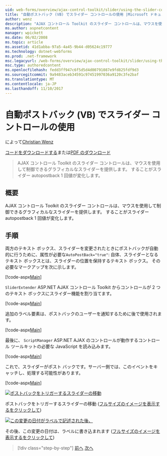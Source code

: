 ```yaml
---
uid: web-forms/overview/ajax-control-toolkit/slider/using-the-slider-control-with-auto-postback-vb
title: "自動ポストバック (VB) でスライダー コントロールの使用 |Microsoft ドキュメント"
author: wenz
description: "AJAX コントロール Toolkit のスライダー コントロールは、マウスを使用して制御できるグラフィカルなスライダーを提供します。 スライダーを自動転記を作成しています."
ms.author: aspnetcontent
manager: wpickett
ms.date: 06/02/2008
ms.topic: article
ms.assetid: 41d1abba-97a5-4a45-9b44-d05624c19777
ms.technology: dotnet-webforms
ms.prod: .net-framework
msc.legacyurl: /web-forms/overview/ajax-control-toolkit/slider/using-the-slider-control-with-auto-postback-vb
msc.type: authoredcontent
ms.openlocfilehash: fedd3ff947c6f5d5d4d00791087e9fd825fdf9d3
ms.sourcegitcommit: 9a9483aceb34591c97451997036a9120c3fe2baf
ms.translationtype: MT
ms.contentlocale: ja-JP
ms.lasthandoff: 11/10/2017
---
```

<a name="using-the-slider-control-with-auto-postback-vb"></a>自動ポストバック (VB) でスライダー コントロールの使用
====================
によって[Christian Wenz](https://github.com/wenz)

[コードをダウンロードする](http://download.microsoft.com/download/9/3/f/93f8daea-bebd-4821-833b-95205389c7d0/Slider1.vb.zip)または[PDF のダウンロード](http://download.microsoft.com/download/b/6/a/b6ae89ee-df69-4c87-9bfb-ad1eb2b23373/slider1VB.pdf)

> AJAX コントロール Toolkit のスライダー コントロールは、マウスを使用して制御できるグラフィカルなスライダーを提供します。 することがスライダー autopostback 1 回値が変化します。


## <a name="overview"></a>概要

AJAX コントロール Toolkit のスライダー コントロールは、マウスを使用して制御できるグラフィカルなスライダーを提供します。 することがスライダー autopostback 1 回値が変化します。

## <a name="steps"></a>手順

両方のテキスト ボックス、スライダーを変更されたときにポストバックが自動的に行うために、属性が必要な`AutoPostBack="true"`: 自体、スライダーとなるテキスト ボックスとは、スライダーの位置を保持するテキスト ボックス。 その必要なマークアップを次に示します。

[!code-aspx[Main](using-the-slider-control-with-auto-postback-vb/samples/sample1.aspx)]

`SliderExtender` ASP.NET AJAX コントロール Toolkit からコントロールが 2 つのテキスト ボックスにスライダー機能を割り当てます。

[!code-aspx[Main](using-the-slider-control-with-auto-postback-vb/samples/sample2.aspx)]

追加のラベル要素は、ポストバックのユーザーを通知するために後で使用されます。

[!code-aspx[Main](using-the-slider-control-with-auto-postback-vb/samples/sample3.aspx)]

最後に、 `ScriptManager` ASP.NET AJAX のコントロールが動作するコントロール ツールキットの必要な JavaScript を読み込みます。

[!code-aspx[Main](using-the-slider-control-with-auto-postback-vb/samples/sample4.aspx)]

これで、スライダーがポスト バックです。サーバー側では、このイベントをキャッチし、処理する可能性があります。

[!code-aspx[Main](using-the-slider-control-with-auto-postback-vb/samples/sample5.aspx)]


[![ポストバックをトリガーするスライダーの移動](using-the-slider-control-with-auto-postback-vb/_static/image2.png)](using-the-slider-control-with-auto-postback-vb/_static/image1.png)

ポストバックをトリガーするスライダーの移動 ([フルサイズのイメージを表示するをクリックして](using-the-slider-control-with-auto-postback-vb/_static/image3.png))


[![この変更の日付がラベルで記述された後、](using-the-slider-control-with-auto-postback-vb/_static/image5.png)](using-the-slider-control-with-auto-postback-vb/_static/image4.png)

その後、この変更の日付は、ラベルに書き込まれます ([フルサイズのイメージを表示するをクリックして](using-the-slider-control-with-auto-postback-vb/_static/image6.png))

>[!div class="step-by-step"]
[前へ](databinding-the-slider-control-cs.md)
[次へ](databinding-the-slider-control-vb.md)
